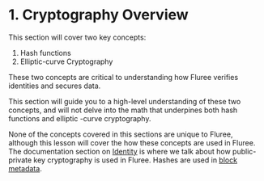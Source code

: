 # 1. Cryptography Overview

This section will cover two key concepts:

1. Hash functions
2. Elliptic-curve Cryptography

These two concepts are critical to understanding how Fluree verifies identities and secures data.

This section will guide you to a high-level understanding of these two concepts, and will not delve into the math that underpines both hash functions and elliptic -curve cryptography.

None of the concepts covered in this sections are unique to Fluree, although this lesson will cover the how these concepts are used in Fluree. The documentation section on <a href="/docs/identity/public-private-keys" target="_blank">Identity</a> is where we talk about how public-private key cryptography is used in Fluree. Hashes are used in <a href="/docs/infrastructure/db-infrastructure#block-metadata" target="_blank">block metadata</a>.
